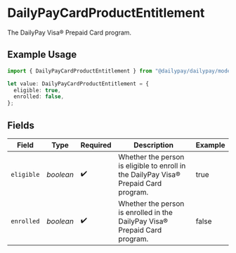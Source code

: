 # DailyPayCardProductEntitlement

The DailyPay Visa®️ Prepaid Card program.


## Example Usage

```typescript
import { DailyPayCardProductEntitlement } from "@dailypay/dailypay/models";

let value: DailyPayCardProductEntitlement = {
  eligible: true,
  enrolled: false,
};
```

## Fields

| Field                                                                                  | Type                                                                                   | Required                                                                               | Description                                                                            | Example                                                                                |
| -------------------------------------------------------------------------------------- | -------------------------------------------------------------------------------------- | -------------------------------------------------------------------------------------- | -------------------------------------------------------------------------------------- | -------------------------------------------------------------------------------------- |
| `eligible`                                                                             | *boolean*                                                                              | :heavy_check_mark:                                                                     | Whether the person is eligible to enroll in the DailyPay Visa®️ Prepaid Card program.<br/> | true                                                                                   |
| `enrolled`                                                                             | *boolean*                                                                              | :heavy_check_mark:                                                                     | Whether the person is enrolled in the DailyPay Visa®️ Prepaid Card program.<br/>       | false                                                                                  |